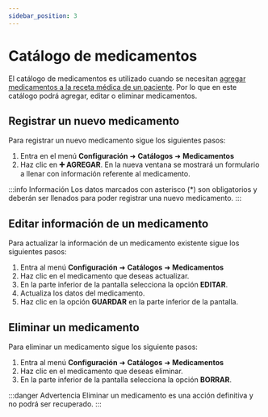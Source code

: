 ```yaml
---
sidebar_position: 3
---
```


# Catálogo de medicamentos

El catálogo de medicamentos es utilizado cuando se necesitan [agregar medicamentos a la receta médica de un paciente](../agenda-medica.md). Por lo que en este catálogo podrá agregar, editar o eliminar medicamentos.

## Registrar un nuevo medicamento

Para registrar un nuevo medicamento sigue los siguientes pasos:

1. Entra en el menú **Configuración** ➜ **Catálogos** ➜ **Medicamentos**
2. Haz clic en **➕ AGREGAR**. En la nueva ventana se mostrará un formulario a llenar con información referente al medicamento.

:::info Información
Los datos marcados con asterisco (*) son obligatorios y deberán ser llenados para poder registrar una nuevo medicamento.
:::

## Editar información de un medicamento

Para actualizar la información de un medicamento existente sigue los siguientes pasos:

1. Entra al menú **Configuración** ➜ **Catálogos** ➜ **Medicamentos**
2. Haz clic en el medicamento que deseas actualizar.
3. En la parte inferior de la pantalla selecciona la opción **EDITAR**.
4. Actualiza los datos del medicamento.
5. Haz clic en la opción **GUARDAR** en la parte inferior de la pantalla.

## Eliminar un medicamento

Para eliminar un medicamento sigue los siguiente pasos:

1. Entra al menú **Configuración** ➜ **Catálogos** ➜ **Medicamentos**
2. Haz clic en el medicamento que deseas eliminar.
3. En la parte inferior de la pantalla selecciona la opción **BORRAR**.

:::danger Advertencia
Eliminar un medicamento es una acción definitiva y no podrá ser recuperado.
:::